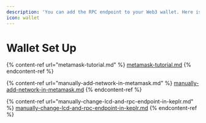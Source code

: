 ```yaml
---
description: 'You can add the RPC endpoint to your Web3 wallet. Here is the tutorial:'
icon: wallet
---
```


# Wallet Set Up

{% content-ref url="metamask-tutorial.md" %}
[metamask-tutorial.md](metamask-tutorial.md)
{% endcontent-ref %}

{% content-ref url="manually-add-network-in-metamask.md" %}
[manually-add-network-in-metamask.md](manually-add-network-in-metamask.md)
{% endcontent-ref %}

{% content-ref url="manually-change-lcd-and-rpc-endpoint-in-keplr.md" %}
[manually-change-lcd-and-rpc-endpoint-in-keplr.md](manually-change-lcd-and-rpc-endpoint-in-keplr.md)
{% endcontent-ref %}
